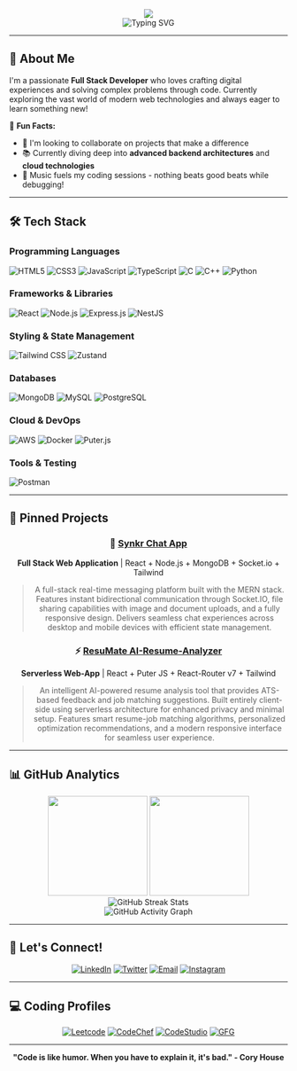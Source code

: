 
<div align="center">
  <img src="https://capsule-render.vercel.app/api?type=waving&color=6C63FF&height=200&section=header&text=HEY,%20I'M%20Mohit%20Gusain%20👋&fontSize=40&fontColor=ffffff" />
</div>
<div align="center">
  <img src="https://readme-typing-svg.herokuapp.com/?lines=Full+Stack+Developer;Problem+Solver;Always+Learning&font=Fira%20Code&center=true&width=380&height=50&duration=4000&pause=1000" alt="Typing SVG">
</div>

---

## 🚀 About Me

I'm a passionate **Full Stack Developer** who loves crafting digital experiences and solving complex problems through code. Currently exploring the vast world of modern web technologies and always eager to learn something new!

🔭 **Fun Facts:**
- 🤝 I'm looking to collaborate on projects that make a difference
- 📚 Currently diving deep into **advanced backend architectures** and **cloud technologies**
- 🎵 Music fuels my coding sessions - nothing beats good beats while debugging!

---

## 🛠️ Tech Stack

### Programming Languages
<div align="left">
  <img src="https://img.shields.io/badge/HTML5-E34F26?style=for-the-badge&logo=html5&logoColor=white" alt="HTML5"/>
  <img src="https://img.shields.io/badge/CSS3-1572B6?style=for-the-badge&logo=css3&logoColor=white" alt="CSS3"/>
  <img src="https://img.shields.io/badge/JavaScript-F7DF1E?style=for-the-badge&logo=javascript&logoColor=black" alt="JavaScript"/>
  <img src="https://img.shields.io/badge/TypeScript-3178C6?style=for-the-badge&logo=typescript&logoColor=white" alt="TypeScript"/>
  <img src="https://img.shields.io/badge/C-00599C?style=for-the-badge&logo=c&logoColor=white" alt="C"/>
  <img src="https://img.shields.io/badge/C++-00599C?style=for-the-badge&logo=cplusplus&logoColor=white" alt="C++"/>
  <img src="https://img.shields.io/badge/Python-3776AB?style=for-the-badge&logo=python&logoColor=white" alt="Python"/>
</div>

### Frameworks & Libraries
<div align="left">
  <img src="https://img.shields.io/badge/React-61DAFB?style=for-the-badge&logo=react&logoColor=black" alt="React"/>
  <img src="https://img.shields.io/badge/Node.js-339933?style=for-the-badge&logo=nodedotjs&logoColor=white" alt="Node.js"/>
  <img src="https://img.shields.io/badge/Express.js-000000?style=for-the-badge&logo=express&logoColor=white" alt="Express.js"/>
  <img src="https://img.shields.io/badge/NestJS-E0234E?style=for-the-badge&logo=nestjs&logoColor=white" alt="NestJS"/>
</div>

### Styling & State Management
<div align="left">
  <img src="https://img.shields.io/badge/Tailwind_CSS-38B2AC?style=for-the-badge&logo=tailwind-css&logoColor=white" alt="Tailwind CSS"/>
  <img src="https://img.shields.io/badge/Zustand-FF6B35?style=for-the-badge&logo=react&logoColor=white" alt="Zustand"/>
</div>

### Databases
<div align="left">
  <img src="https://img.shields.io/badge/MongoDB-47A248?style=for-the-badge&logo=mongodb&logoColor=white" alt="MongoDB"/>
  <img src="https://img.shields.io/badge/MySQL-4479A1?style=for-the-badge&logo=mysql&logoColor=white" alt="MySQL"/>
  <img src="https://img.shields.io/badge/PostgreSQL-336791?style=for-the-badge&logo=postgresql&logoColor=white" alt="PostgreSQL"/>
</div>

### Cloud & DevOps
<div align="left">
  <img src="https://img.shields.io/badge/AWS-232F3E?style=for-the-badge&logo=amazonaws&logoColor=white" alt="AWS"/>
  <img src="https://img.shields.io/badge/Docker-2496ED?style=for-the-badge&logo=docker&logoColor=white" alt="Docker"/>
  <img src="https://img.shields.io/badge/Puter.js-6B46C1?style=for-the-badge&logo=javascript&logoColor=white" alt="Puter.js"/>
</div>
</div>

### Tools & Testing
<div align="left">
  <img src="https://img.shields.io/badge/Postman-FF6C37?style=for-the-badge&logo=postman&logoColor=white" alt="Postman"/>
</div>

---

## 🌟 Pinned Projects

<div align="center">

### 🎯 [Synkr Chat App](https://github.com/mohitgusain8671/Mern-Chat-App)
**Full Stack Web Application** | React + Node.js + MongoDB + Socket.io + Tailwind
> A full-stack real-time messaging platform built with the MERN stack. Features instant bidirectional communication through Socket.IO, file sharing capabilities with image and document uploads, and a fully responsive design. Delivers seamless chat experiences across desktop and mobile devices with efficient state management.

### ⚡ [ResuMate AI-Resume-Analyzer](https://github.com/mohitgusain8671/AI-RESUME-ANALYZER)
**Serverless Web-App** | React + Puter JS + React-Router v7 + Tailwind
> An intelligent AI-powered resume analysis tool that provides ATS-based feedback and job matching suggestions. Built entirely client-side using serverless architecture for enhanced privacy and minimal setup. Features smart resume-job matching algorithms, personalized optimization recommendations, and a modern responsive interface for seamless user experience.


</div>

---

## 📊 GitHub Analytics

<div align="center">
  <img height="180em" src="https://github-readme-stats.vercel.app/api?username=mohitgusain8671&show_icons=true&theme=tokyonight&include_all_commits=true&count_private=true"/>
  <img height="180em" src="https://github-readme-stats.vercel.app/api/top-langs/?username=mohitgusain8671&layout=compact&langs_count=8&theme=tokyonight"/>
</div>

<div align="center">
  <img src="https://github-readme-streak-stats.herokuapp.com/?user=mohitgusain8671&theme=tokyonight" alt="GitHub Streak Stats"/>
</div>

<div align="center">
  <img src="https://github-readme-activity-graph.vercel.app/graph?username=mohitgusain8671&theme=tokyo-night&hide_border=true" alt="GitHub Activity Graph"/>
</div>

---

## 🤝 Let's Connect!

<div align="center">
  
[![LinkedIn](https://img.shields.io/badge/LinkedIn-0077B5?style=for-the-badge&logo=linkedin&logoColor=white)](https://www.linkedin.com/in/mohit-gusain-9b687a257/)
[![Twitter](https://img.shields.io/badge/Twitter-1DA1F2?style=for-the-badge&logo=twitter&logoColor=white)](https://x.com/mohitgusain8671)
[![Email](https://img.shields.io/badge/Email-D14836?style=for-the-badge&logo=gmail&logoColor=white)](mailto:mohitgusain8671@gmail.com)
[![Instagram](https://img.shields.io/badge/Instagram-E4405F?style=for-the-badge&logo=instagram&logoColor=white)](https://www.instagram.com/mohit_8671_/)

</div>

---

## 💻 Coding Profiles
<div align="center">

[![Leetcode](https://img.shields.io/badge/LeetCode-FFA116?style=for-the-badge&logo=leetcode&logoColor=black)](https://leetcode.com/mohitgusain8671)
[![CodeChef](https://img.shields.io/badge/CodeChef-5B4638?style=for-the-badge&logo=codechef&logoColor=white)](https://www.codechef.com/users/mohit8671)
[![CodeStudio](https://img.shields.io/badge/Coding_Ninjas-DD6620?style=for-the-badge&logo=codingninjas&logoColor=white)](https://www.naukri.com/code360/profile/d33efc58-981f-4418-bfe5-63966f889641)
[![GFG](https://img.shields.io/badge/GeeksforGeeks-0F9D58?style=for-the-badge&logo=geeksforgeeks&logoColor=white)](https://www.geeksforgeeks.org/user/mohitgus3nws/)

</div>

---


<div align="center">
<!--   <img src="https://komarev.com/ghpvc/?username=mohitgusain8671&style=for-the-badge&color=blueviolet" alt="Profile Views"/> -->
  
  **"Code is like humor. When you have to explain it, it's bad." - Cory House**
</div>

<!-- [![Portfolio](https://img.shields.io/badge/Portfolio-FF5722?style=for-the-badge&logo=google-chrome&logoColor=white)](https://mohitgusain.dev) -->
